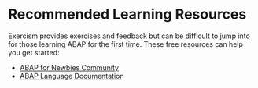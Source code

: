 # Recommended Learning Resources

Exercism provides exercises and feedback but can be difficult to jump into for those learning ABAP for the first time. These free resources can help you get started:

* [ABAP for Newbies Community](https://community.sap.com/topics/abap/abap-for-newbies)
* [ABAP Language Documentation](https://help.sap.com/doc/abapdocu_latest_index_htm/latest/en-US/index.htm)
